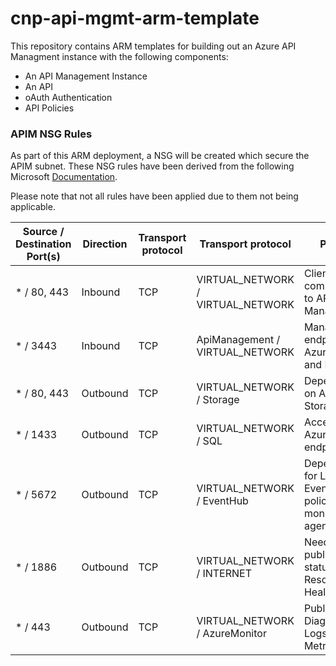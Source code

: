 # cnp-api-mgmt-arm-template

This repository contains ARM templates for building out an Azure API Managment instance with the following components:

* An API Management Instance
* An API
* oAuth Authentication
* API Policies

### APIM NSG Rules
As part of this ARM deployment, a NSG will be created which secure the APIM subnet. These NSG rules have been derived from the following Microsoft [Documentation](https://docs.microsoft.com/en-us/azure/api-management/api-management-using-with-vnet#-common-network-configuration-issues).

Please note that not all rules have been applied due to them not being applicable.

|Source / Destination Port(s)|Direction|Transport protocol|Transport protocol|Purpose|
|---|---|---|---|---|
| * / 80, 443|Inbound|TCP|VIRTUAL_NETWORK / VIRTUAL_NETWORK|Client communication to API Management|
|* / 3443|Inbound|TCP|ApiManagement / VIRTUAL_NETWORK|Management endpoint for Azure portal and Powershell|
|* / 80, 443|Outbound|TCP|VIRTUAL_NETWORK / Storage|Dependency on Azure Storage|
|* / 1433|Outbound|TCP|VIRTUAL_NETWORK / SQL|Access to Azure SQL endpoints|
|* / 5672|Outbound|TCP|VIRTUAL_NETWORK / EventHub|Dependency for Log to Event Hub policy and monitoring agent|
|* / 1886|Outbound|TCP|VIRTUAL_NETWORK / INTERNET|Needed to publish Health status to Resource Health|
|* / 443|Outbound|TCP|VIRTUAL_NETWORK / AzureMonitor|Publish Diagnostics Logs and Metrics|
